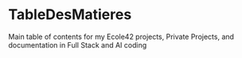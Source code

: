 # TableDesMatieres
Main table of contents for my Ecole42 projects, Private Projects, and documentation in Full Stack and AI coding

